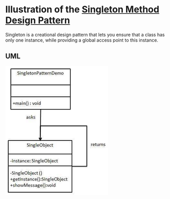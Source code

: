 # Illustration of the [Singleton Method Design Pattern](https://refactoring.guru/design-patterns/singleton)

Singleton is a creational design pattern that lets you ensure that a class has only one instance, while providing a global access point to this instance.

## UML

![Singleton Design Pattern](singleton.jpg)
